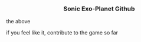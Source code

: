 <h3 align="center">Sonic Exo-Planet Github</h3>

the above
<p></p>
if you feel like it, contribute to the game so far
